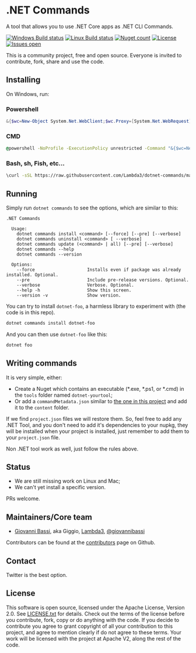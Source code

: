 # .NET Commands

A tool that allows you to use .NET Core apps as .NET CLI Commands.

[![Windows Build status](https://img.shields.io/appveyor/ci/Lambda3/dotnet-commands/master.svg?label=windows%20build)](https://ci.appveyor.com/project/lambda3/dotnet-commands)
[![Linux Build status](https://img.shields.io/travis/Lambda3/dotnet-commands/master.svg?label=linux%20build)](https://travis-ci.org/Lambda3/dotnet-commands)
[![Nuget count](https://img.shields.io/nuget/v/dotnet-commands.svg)](https://www.nuget.org/packages/dotnet-commands/)
[![License](https://img.shields.io/badge/licence-Apache%20License%202.0-blue.svg)](https://github.com/Lambda3/dotnet-commands/blob/master/LICENSE.txt)
[![Issues open](https://img.shields.io/github/issues-raw/Lambda3/dotnet-commands.svg)](https://huboard.com/Lambda3/dotnet-commands/)

This is a community project, free and open source. Everyone is invited to contribute, fork, share and use the code.

## Installing

On Windows, run:

### Powershell
````powershell
&{$wc=New-Object System.Net.WebClient;$wc.Proxy=[System.Net.WebRequest]::DefaultWebProxy;$wc.Proxy.Credentials=[System.Net.CredentialCache]::DefaultNetworkCredentials;Invoke-Expression($wc.DownloadString('https://raw.githubusercontent.com/Lambda3/dotnet-commands/master/src/dotnet-commands/install.ps1'))}
````

### CMD
````cmd
@powershell -NoProfile -ExecutionPolicy unrestricted -Command "&{$wc=New-Object System.Net.WebClient;$wc.Proxy=[System.Net.WebRequest]::DefaultWebProxy;$wc.Proxy.Credentials=[System.Net.CredentialCache]::DefaultNetworkCredentials;Invoke-Expression($wc.DownloadString('https://raw.githubusercontent.com/Lambda3/dotnet-commands/master/src/dotnet-commands/install.ps1'))}"
````

### Bash, sh, Fish, etc...
````bash
\curl -sSL https://raw.githubusercontent.com/Lambda3/dotnet-commands/master/src/dotnet-commands/install.sh | bash
````


## Running

Simply run `dotnet commands` to see the options, which are similar to this:

````
.NET Commands

  Usage:
    dotnet commands install <command> [--force] [--pre] [--verbose]
    dotnet commands uninstall <command> [ --verbose]
    dotnet commands update (<command> | all) [--pre] [--verbose]
    dotnet commands --help
    dotnet commands --version

  Options:
    --force                    Installs even if package was already installed. Optional.
    --pre                      Include pre-release versions. Optional.
    --verbose                  Verbose. Optional.
    --help -h                  Show this screen.
    --version -v               Show version.
````

You can try to install `dotnet-foo`, a harmless library to experiment with (the code is in this repo).

```powershell
dotnet commands install dotnet-foo
```

And you can then use `dotnet-foo` like this:

```powershell
dotnet foo
```

## Writing commands

It is very simple, either:

* Create a Nuget which contains an executable (*.exe, *.ps1, or *.cmd) in the `tools` folder named `dotnet-yourtool`;
* Or add a `commandMetadata.json` similar
to [the one in this project](https://github.com/Lambda3/dotnet-commands/blob/master/src/dotnet-commands/commandMetadata.json)
and add it to the `content` folder.

If we find `project.json` files we will restore them. So, feel free to add any .NET Tool, and you don't need to add it's
dependencies to your nupkg, they will be installed when your project is installed, just remember to add them to your `project.json` file.

Non .NET tool work as well, just follow the rules above.

## Status

* We are still missing work on Linux and Mac;
* We can't yet install a specific version.

PRs welcome.

## Maintainers/Core team

* [Giovanni Bassi](http://blog.lambda3.com.br/L3/giovannibassi/), aka Giggio, [Lambda3](http://www.lambda3.com.br), [@giovannibassi](https://twitter.com/giovannibassi)

Contributors can be found at the [contributors](https://github.com/Lambda3/dotnet-commands/graphs/contributors) page on Github.

## Contact

Twitter is the best option.

## License

This software is open source, licensed under the Apache License, Version 2.0.
See [LICENSE.txt](https://github.com/Lambda3/dotnet-commands/blob/master/LICENSE.txt) for details.
Check out the terms of the license before you contribute, fork, copy or do anything
with the code. If you decide to contribute you agree to grant copyright of all your contribution to this project, and agree to
mention clearly if do not agree to these terms. Your work will be licensed with the project at Apache V2, along the rest of the code.

